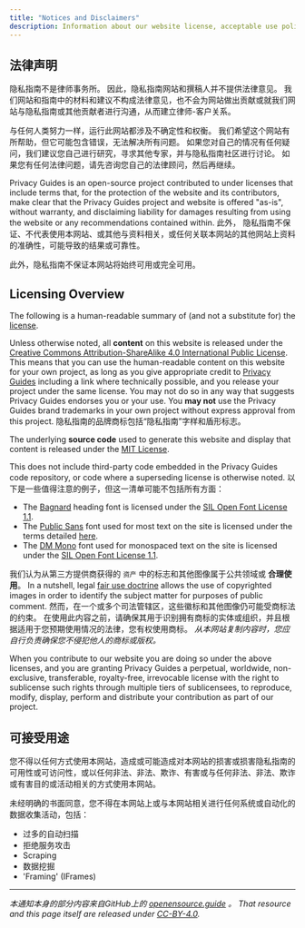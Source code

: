 ```yaml
---
title: "Notices and Disclaimers"
description: Information about our website license, acceptable use policy, and other important details.
---
```


## 法律声明

隐私指南不是律师事务所。 因此，隐私指南网站和撰稿人并不提供法律意见。 我们网站和指南中的材料和建议不构成法律意见，也不会为网站做出贡献或就我们网站与隐私指南或其他贡献者进行沟通，从而建立律师-客户关系。

与任何人类努力一样，运行此网站都涉及不确定性和权衡。 我们希望这个网站有所帮助，但它可能包含错误，无法解决所有问题。 如果您对自己的情况有任何疑问，我们建议您自己进行研究，寻求其他专家，并与隐私指南社区进行讨论。 如果您有任何法律问题，请先咨询您自己的法律顾问，然后再继续。

Privacy Guides is an open-source project contributed to under licenses that include terms that, for the protection of the website and its contributors, make clear that the Privacy Guides project and website is offered "as-is", without warranty, and disclaiming liability for damages resulting from using the website or any recommendations contained within. 此外， 隐私指南不保证、不代表使用本网站、或其他与资料相关，或任何关联本网站的其他网站上资料的准确性，可能导致的结果或可靠性。

此外，隐私指南不保证本网站将始终可用或完全可用。

## Licensing Overview

<div class="admonition danger" markdown>

The following is a human-readable summary of (and not a substitute for) the [license](https://github.com/privacyguides/privacyguides.org/blob/main/README.md#license).

</div>

Unless otherwise noted, all **content** on this website is released under the [Creative Commons Attribution-ShareAlike 4.0 International Public License](https://github.com/privacyguides/privacyguides.org/tree/main/LICENSE). This means that you can use the human-readable content on this website for your own project, as long as you give appropriate credit to [Privacy Guides](https://www.privacyguides.org) including a link where technically possible, and you release your project under the same license. You may not do so in any way that suggests Privacy Guides endorses you or your use. You **may not** use the Privacy Guides brand trademarks in your own project without express approval from this project. 隐私指南的品牌商标包括“隐私指南”字样和盾形标志。

The underlying **source code** used to generate this website and display that content is released under the [MIT License](https://github.com/privacyguides/privacyguides.org/tree/main/LICENSE-CODE).

This does not include third-party code embedded in the Privacy Guides code repository, or code where a superseding license is otherwise noted. 以下是一些值得注意的例子，但这一清单可能不包括所有方面：

* The [Bagnard](https://github.com/privacyguides/brand/tree/67166ed8b641d8ac1837d0b75329e02ed4056704/fonts/Bagnard) heading font is licensed under the [SIL Open Font License 1.1](https://github.com/privacyguides/brand/blob/67166ed8b641d8ac1837d0b75329e02ed4056704/fonts/Bagnard/LICENSE.txt).
* The [Public Sans](https://github.com/privacyguides/brand/tree/67166ed8b641d8ac1837d0b75329e02ed4056704/fonts/Public%20Sans) font used for most text on the site is licensed under the terms detailed [here](https://github.com/privacyguides/brand/blob/67166ed8b641d8ac1837d0b75329e02ed4056704/fonts/Public%20Sans/LICENSE.txt).
* The [DM Mono](https://github.com/privacyguides/brand/tree/67166ed8b641d8ac1837d0b75329e02ed4056704/fonts/DM%20Mono) font used for monospaced text on the site is licensed under the [SIL Open Font License 1.1](https://github.com/privacyguides/brand/blob/67166ed8b641d8ac1837d0b75329e02ed4056704/fonts/DM%20Mono/LICENSE.txt).

我们认为从第三方提供商获得的 `资产` 中的标志和其他图像属于公共领域或 **合理使用**。 In a nutshell, legal [fair use doctrine](https://copyright.gov/fair-use/more-info.html) allows the use of copyrighted images in order to identify the subject matter for purposes of public comment. 然而，在一个或多个司法管辖区，这些徽标和其他图像仍可能受商标法的约束。 在使用此内容之前，请确保其用于识别拥有商标的实体或组织，并且根据适用于您预期使用情况的法律，您有权使用商标。 *从本网站复制内容时，您应自行负责确保您不侵犯他人的商标或版权。*

When you contribute to our website you are doing so under the above licenses, and you are granting Privacy Guides a perpetual, worldwide, non-exclusive, transferable, royalty-free, irrevocable license with the right to sublicense such rights through multiple tiers of sublicensees, to reproduce, modify, display, perform and distribute your contribution as part of our project.

## 可接受用途

您不得以任何方式使用本网站，造成或可能造成对本网站的损害或损害隐私指南的可用性或可访问性，或以任何非法、非法、欺诈、有害或与任何非法、非法、欺诈或有害目的或活动相关的方式使用本网站。

未经明确的书面同意，您不得在本网站上或与本网站相关进行任何系统或自动化的数据收集活动，包括：

* 过多的自动扫描
* 拒绝服务攻击
* Scraping
* 数据挖掘
* 'Framing' (IFrames)

---

*本通知本身的部分内容来自GitHub上的 [openensource.guide](https://github.com/github/opensource.guide/blob/master/notices.md) 。 That resource and this page itself are released under [CC-BY-4.0](https://creativecommons.org/licenses/by-sa/4.0).*

